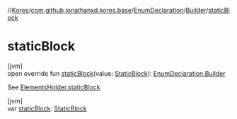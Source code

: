 //[Kores](../../../../index.md)/[com.github.jonathanxd.kores.base](../../index.md)/[EnumDeclaration](../index.md)/[Builder](index.md)/[staticBlock](static-block.md)

# staticBlock

[jvm]\
open override fun [staticBlock](static-block.md)(value: [StaticBlock](../../-static-block/index.md)): [EnumDeclaration.Builder](index.md)

See [ElementsHolder.staticBlock](../../-elements-holder/static-block.md)

[jvm]\
var [staticBlock](static-block.md): [StaticBlock](../../-static-block/index.md)
